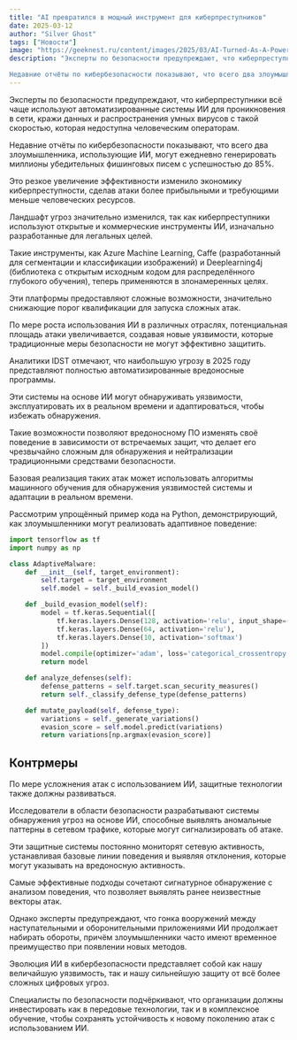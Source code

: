 ```yaml
---
title: "AI превратился в мощный инструмент для киберпреступников"
date: 2025-03-12
author: "Silver Ghost"
tags: ["Новости"]
image: "https://geeknest.ru/content/images/2025/03/AI-Turned-As-A-Powerful-Tool-For-Cybercriminals-To-Execute-Attacks-At-High-Speed.jpg"
description: "Эксперты по безопасности предупреждают, что киберпреступники всё чаще используют автоматизированные системы ИИ для проникновения в сети, кражи данных и распространения умных вирусов с такой скоростью, которая недоступна человеческим операторам.

Недавние отчёты по кибербезопасности показывают, что всего два злоумышленника, использующие ИИ, могут ежедневно генерировать миллионы убедительных фишинговых писем с успешностью до"
---
```


Эксперты по безопасности предупреждают, что киберпреступники всё чаще используют автоматизированные системы ИИ для проникновения в сети, кражи данных и распространения умных вирусов с такой скоростью, которая недоступна человеческим операторам.

Недавние отчёты по кибербезопасности показывают, что всего два злоумышленника, использующие ИИ, могут ежедневно генерировать миллионы убедительных фишинговых писем с успешностью до 85%.

Это резкое увеличение эффективности изменило экономику киберпреступности, сделав атаки более прибыльными и требующими меньше человеческих ресурсов.

Ландшафт угроз значительно изменился, так как киберпреступники используют открытые и коммерческие инструменты ИИ, изначально разработанные для легальных целей.

Такие инструменты, как Azure Machine Learning, Caffe (разработанный для сегментации и классификации изображений) и Deeplearning4j (библиотека с открытым исходным кодом для распределённого глубокого обучения), теперь применяются в злонамеренных целях.

Эти платформы предоставляют сложные возможности, значительно снижающие порог квалификации для запуска сложных атак.

По мере роста использования ИИ в различных отраслях, потенциальная площадь атаки увеличивается, создавая новые уязвимости, которые традиционные меры безопасности не могут эффективно защитить.

Аналитики IDST отмечают, что наибольшую угрозу в 2025 году представляют полностью автоматизированные вредоносные программы.

Эти системы на основе ИИ могут обнаруживать уязвимости, эксплуатировать их в реальном времени и адаптироваться, чтобы избежать обнаружения.

Такие возможности позволяют вредоносному ПО изменять своё поведение в зависимости от встречаемых защит, что делает его чрезвычайно сложным для обнаружения и нейтрализации традиционными средствами безопасности.

Базовая реализация таких атак может использовать алгоритмы машинного обучения для обнаружения уязвимостей системы и адаптации в реальном времени.

Рассмотрим упрощённый пример кода на Python, демонстрирующий, как злоумышленники могут реализовать адаптивное поведение:

```python
import tensorflow as tf
import numpy as np

class AdaptiveMalware:
    def __init__(self, target_environment):
        self.target = target_environment
        self.model = self._build_evasion_model()

    def _build_evasion_model(self):
        model = tf.keras.Sequential([
            tf.keras.layers.Dense(128, activation='relu', input_shape=(50,)),
            tf.keras.layers.Dense(64, activation='relu'),
            tf.keras.layers.Dense(10, activation='softmax')
        ])
        model.compile(optimizer='adam', loss='categorical_crossentropy')
        return model

    def analyze_defenses(self):
        defense_patterns = self.target.scan_security_measures()
        return self._classify_defense_type(defense_patterns)

    def mutate_payload(self, defense_type):
        variations = self._generate_variations()
        evasion_score = self.model.predict(variations)
        return variations[np.argmax(evasion_score)]

```

## Контрмеры

По мере усложнения атак с использованием ИИ, защитные технологии также должны развиваться.

Исследователи в области безопасности разрабатывают системы обнаружения угроз на основе ИИ, способные выявлять аномальные паттерны в сетевом трафике, которые могут сигнализировать об атаке.

Эти защитные системы постоянно мониторят сетевую активность, устанавливая базовые линии поведения и выявляя отклонения, которые могут указывать на вредоносную активность.

Самые эффективные подходы сочетают сигнатурное обнаружение с анализом поведения, что позволяет выявлять ранее неизвестные векторы атак.

Однако эксперты предупреждают, что гонка вооружений между наступательными и оборонительными приложениями ИИ продолжает набирать обороты, причём злоумышленники часто имеют временное преимущество при появлении новых методов.

Эволюция ИИ в кибербезопасности представляет собой как нашу величайшую уязвимость, так и нашу сильнейшую защиту от всё более сложных цифровых угроз.

Специалисты по безопасности подчёркивают, что организации должны инвестировать как в передовые технологии, так и в комплексное обучение, чтобы сохранять устойчивость к новому поколению атак с использованием ИИ.